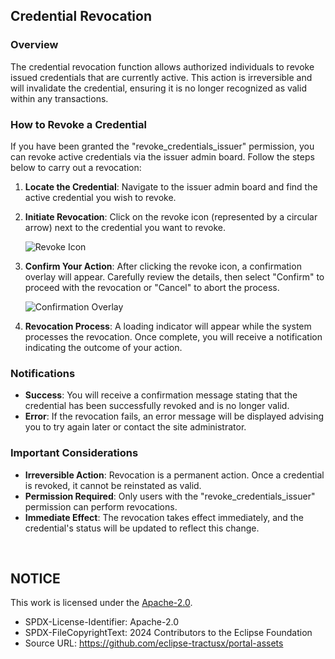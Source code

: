 ## Credential Revocation

### Overview
The credential revocation function allows authorized individuals to revoke issued credentials that are currently active. This action is irreversible and will invalidate the credential, ensuring it is no longer recognized as valid within any transactions.

### How to Revoke a Credential
If you have been granted the "revoke_credentials_issuer" permission, you can revoke active credentials via the issuer admin board. Follow the steps below to carry out a revocation:

1. **Locate the Credential**: Navigate to the issuer admin board and find the active credential you wish to revoke.

2. **Initiate Revocation**: Click on the revoke icon (represented by a circular arrow) next to the credential you want to revoke.

    ![Revoke Icon](https://github.com/eclipse-tractusx/portal-frontend/assets/94133633/9608cbac-21b4-4ddd-be82-6c4ef8260338)

3. **Confirm Your Action**: After clicking the revoke icon, a confirmation overlay will appear. Carefully review the details, then select "Confirm" to proceed with the revocation or "Cancel" to abort the process.

    ![Confirmation Overlay](https://github.com/eclipse-tractusx/portal-frontend/assets/94133633/db840e0d-359f-412a-ac9a-b8e5b6db40d1)

4. **Revocation Process**: A loading indicator will appear while the system processes the revocation. Once complete, you will receive a notification indicating the outcome of your action.

### Notifications

- **Success**: You will receive a confirmation message stating that the credential has been successfully revoked and is no longer valid.
- **Error**: If the revocation fails, an error message will be displayed advising you to try again later or contact the site administrator.

### Important Considerations
- **Irreversible Action**: Revocation is a permanent action. Once a credential is revoked, it cannot be reinstated as valid.
- **Permission Required**: Only users with the "revoke_credentials_issuer" permission can perform revocations.
- **Immediate Effect**: The revocation takes effect immediately, and the credential's status will be updated to reflect this change.

<br>

## NOTICE

This work is licensed under the [Apache-2.0](https://www.apache.org/licenses/LICENSE-2.0).

- SPDX-License-Identifier: Apache-2.0
- SPDX-FileCopyrightText: 2024 Contributors to the Eclipse Foundation
- Source URL: https://github.com/eclipse-tractusx/portal-assets
